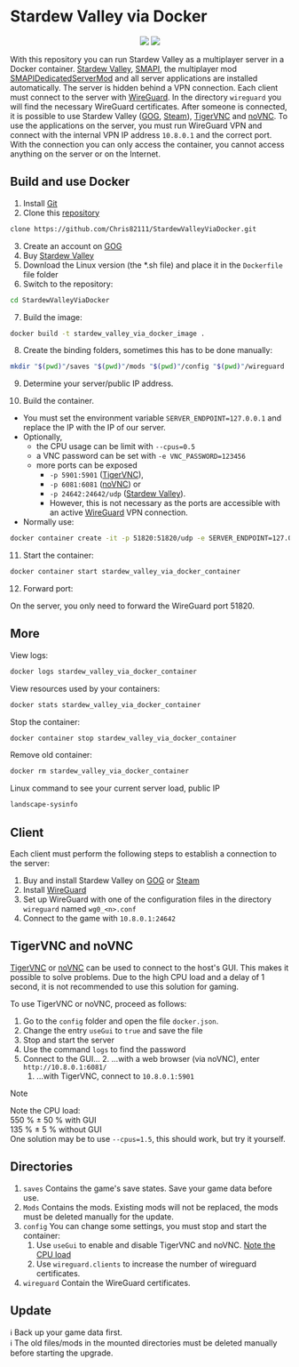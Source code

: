 # Stardew Valley via Docker

<p align="center">
  <img src="https://img.shields.io/badge/Version-1.6.8-blue" />
   <a href="https://github.com/Chris82111/SMAPIDedicatedServerMod/releases/tag/v1.1.2-beta"><img src="https://img.shields.io/badge/Mod-v1.1.2--beta-blue"/></a>
</p>

With this repository you can run Stardew Valley as a multiplayer server in a Docker container. [Stardew Valley](https://www.gog.com/de/game/stardew_valley), [SMAPI](https://smapi.io/), the multiplayer mod [SMAPIDedicatedServerMod](https://github.com/ObjectManagerManager/SMAPIDedicatedServerMod) and all server applications are installed automatically. The server is hidden behind a VPN connection. Each client must connect to the server with [WireGuard](https://www.wireguard.com/). In the directory `wireguard` you will find the necessary WireGuard certificates. After someone is connected, it is possible to use Stardew Valley ([GOG](https://www.gog.com/de/game/stardew_valley), [Steam](https://store.steampowered.com/app/413150/Stardew_Valley/)), [TigerVNC](https://tigervnc.org/) and [noVNC](https://novnc.com/info.html). To use the applications on the server, you must run WireGuard VPN and connect with the internal VPN IP address `10.8.0.1` and the correct port. With the connection you can only access the container, you cannot access anything on the server or on the Internet.

## Build and use Docker

1. Install [Git](https://git-scm.com/)
2. Clone this [repository](https://github.com/Chris82111/StardewValleyViaDocker)

```bash
clone https://github.com/Chris82111/StardewValleyViaDocker.git
```

3. Create an account on [GOG](https://www.gog.com/en/)
4. Buy [Stardew Valley](https://www.gog.com/de/game/stardew_valley)
5. Download the Linux version (the *.sh file) and place it in the `Dockerfile` file folder
6. Switch to the repository:

```bash
cd StardewValleyViaDocker
```

7. Build the image:

```bash
docker build -t stardew_valley_via_docker_image .
```

8. Create the binding folders, sometimes this has to be done manually:

```bash
mkdir "$(pwd)"/saves "$(pwd)"/mods "$(pwd)"/config "$(pwd)"/wireguard
```

9. Determine your server/public IP address.

10. Build the container.

- You must set the environment variable `SERVER_ENDPOINT=127.0.0.1` and replace the IP with the IP of our server.
- Optionally,
  - the CPU usage can be limit with `--cpus=0.5`
  - a VNC password can be set with `-e VNC_PASSWORD=123456`
  - more ports can be exposed
    - `-p 5901:5901` ([TigerVNC](https://tigervnc.org/)),
    - `-p 6081:6081` ([noVNC](https://novnc.com/info.html)) or
    - `-p 24642:24642/udp` ([Stardew Valley](https://www.gog.com/de/game/stardew_valley)).
    - However, this is not necessary as the ports are accessible with an active [WireGuard](https://www.wireguard.com/) VPN connection.
- Normally use:

```bash
docker container create -it -p 51820:51820/udp -e SERVER_ENDPOINT=127.0.0.1 -e SERVER_PORT=51820 --cap-add=NET_ADMIN --cap-add=SYS_MODULE --mount type=bind,source="$(pwd)"/saves,target=/root/.config/StardewValley/Saves --mount type=bind,source="$(pwd)"/mods,target=/game/stardew_valley/data/noarch/game/Mods --mount type=bind,source="$(pwd)"/config,target=/config --mount type=bind,source="$(pwd)"/wireguard,target=/wireguard/certificates --name stardew_valley_via_docker_container stardew_valley_via_docker_image sh
```

11. Start the container:

```bash
docker container start stardew_valley_via_docker_container
```

12. Forward port:

On the server, you only need to forward the WireGuard port 51820.

## More

View logs:

```bash
docker logs stardew_valley_via_docker_container
```

View resources used by your containers:

```bash
docker stats stardew_valley_via_docker_container
```

Stop the container:

```bash
docker container stop stardew_valley_via_docker_container
```

Remove old container:

```bash
docker rm stardew_valley_via_docker_container
```

Linux command to see your current server load, public IP

```bash
landscape-sysinfo
```

## Client

Each client must perform the following steps to establish a connection to the server:

1. Buy and install Stardew Valley on [GOG](https://www.gog.com/de/game/stardew_valley) or [Steam](https://store.steampowered.com/app/413150/Stardew_Valley/)
2. Install [WireGuard](https://www.wireguard.com/)
3. Set up WireGuard with one of the configuration files in the directory `wireguard` named `wg0_<n>.conf`
4. Connect to the game with `10.8.0.1:24642`

## TigerVNC and noVNC

[TigerVNC](https://tigervnc.org/) or [noVNC](https://novnc.com/info.html) can be used to connect to the host's GUI. This makes it possible to solve problems. Due to the high CPU load and a delay of 1 second, it is not recommended to use this solution for gaming.

To use TigerVNC or noVNC, proceed as follows:

1. Go to the `config` folder and open the file `docker.json`.
2. Change the entry `useGui` to `true` and save the file
3. Stop and start the server
4. Use the command `logs` to find the password
5. Connect to the GUI...
    2. ...with a web browser (via noVNC), enter `http://10.8.0.1:6081/`
    1. ...with TigerVNC, connect to `10.8.0.1:5901`

> [!NOTE]
> Note the CPU load: \
> 550 % ± 50 % with GUI \
> 135 % ±  5 % without GUI \
> One solution may be to use `--cpus=1.5`, this should work, but try it yourself.

## Directories

1. `saves` Contains the game's save states. Save your game data before use.
2. `Mods` Contains the mods. Existing mods will not be replaced, the mods must be deleted manually for the update.
3. `config` You can change some settings, you must stop and start the container:
    1. Use `useGui` to enable and disable TigerVNC and noVNC. [Note the CPU load](#tigervnc-and-novnc)
    2. Use `wireguard.clients` to increase the number of wireguard certificates.
4. `wireguard` Contain the WireGuard certificates.

## Update

:information_source: Back up your game data first. \
:information_source: The old files/mods in the mounted directories must be deleted manually before starting the upgrade.
